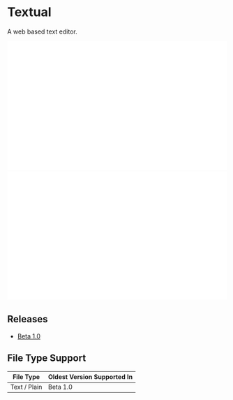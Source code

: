 # Textual

A web based text editor.

![Overview stats](https://github.com/https123456789/github-stats/blob/master/generated/overview.svg)
![Repository Stats](https://github.com/https123456789/github-stats/blob/master/generated/languages.svg)


## Releases

- [Beta 1.0](<https://github.com/https123456789/Textual/releases/tag/Beta-1.0>)

## File Type Support

| File Type | Oldest Version Supported In |
|-----------|----------------------|
| Text / Plain | Beta 1.0 |